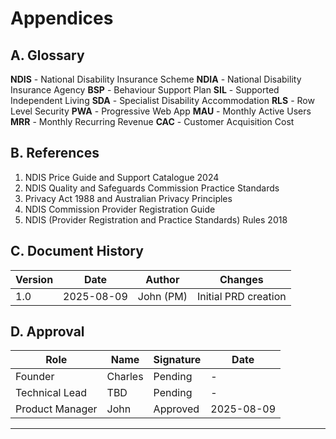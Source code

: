 # Appendices

## A. Glossary

**NDIS** - National Disability Insurance Scheme
**NDIA** - National Disability Insurance Agency
**BSP** - Behaviour Support Plan
**SIL** - Supported Independent Living
**SDA** - Specialist Disability Accommodation
**RLS** - Row Level Security
**PWA** - Progressive Web App
**MAU** - Monthly Active Users
**MRR** - Monthly Recurring Revenue
**CAC** - Customer Acquisition Cost

## B. References

1. NDIS Price Guide and Support Catalogue 2024
2. NDIS Quality and Safeguards Commission Practice Standards
3. Privacy Act 1988 and Australian Privacy Principles
4. NDIS Commission Provider Registration Guide
5. NDIS (Provider Registration and Practice Standards) Rules 2018

## C. Document History

| Version | Date | Author | Changes |
|---------|------|---------|---------|
| 1.0 | 2025-08-09 | John (PM) | Initial PRD creation |

## D. Approval

| Role | Name | Signature | Date |
|------|------|-----------|------|
| Founder | Charles | Pending | - |
| Technical Lead | TBD | Pending | - |
| Product Manager | John | Approved | 2025-08-09 |

---

